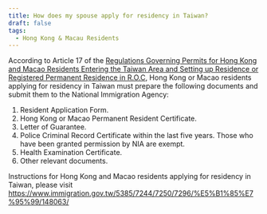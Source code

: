 ```yaml
---
title: How does my spouse apply for residency in Taiwan?
draft: false
tags:
  - Hong Kong & Macau Residents
---
```

According to Article 17 of the [Regulations Governing Permits for Hong Kong and Macao Residents Entering the Taiwan Area and Setting up Residence or Registered Permanent Residence in R.O.C](https://www.mac.gov.tw/en/News_Content.aspx?n=2EA6ADFC159E7A0D&sms=8675D7361543DE23&s=2D8A24629A688BEB), Hong Kong or Macao residents applying for residency in Taiwan must prepare the following documents and submit them to the National Immigration Agency:

1. Resident Application Form.
2. Hong Kong or Macao Permanent Resident Certificate.
3. Letter of Guarantee.
4. Police Criminal Record Certificate within the last five years. Those who have been granted permission by NIA are exempt.
5. Health Examination Certificate.
6. Other relevant documents.

Instructions for Hong Kong and Macao residents applying for residency in Taiwan, please visit <https://www.immigration.gov.tw/5385/7244/7250/7296/%E5%B1%85%E7%95%99/148063/>